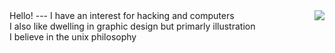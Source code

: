 <div style="display: inline;"<h1 align=center>Hello!</h1> <img align=right src="https://komarev.com/ghpvc/?username=mausn1&color=lightgrey"/> </div>
---
I have an interest for hacking and computers<br />
I also like dwelling in graphic design but primarly illustration<br />
I believe in the unix philosophy


